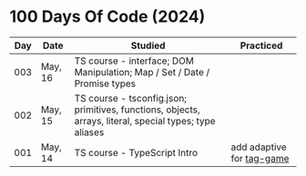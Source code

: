 # 100 Days Of Code (2024)

| Day | Date | Studied | Practiced |
| --- | --- | --- | --- |
| 003 | May, 16 | TS course - interface; DOM Manipulation; Map / Set / Date / Promise types |  |
| 002 | May, 15 | TS course - tsconfig.json; primitives, functions, objects, arrays, literal, special types; type aliases|  |
| 001 | May, 14 | TS course - TypeScript Intro | add adaptive for [tag-game](https://github.com/NatalieKalinkina/tag-game) |

